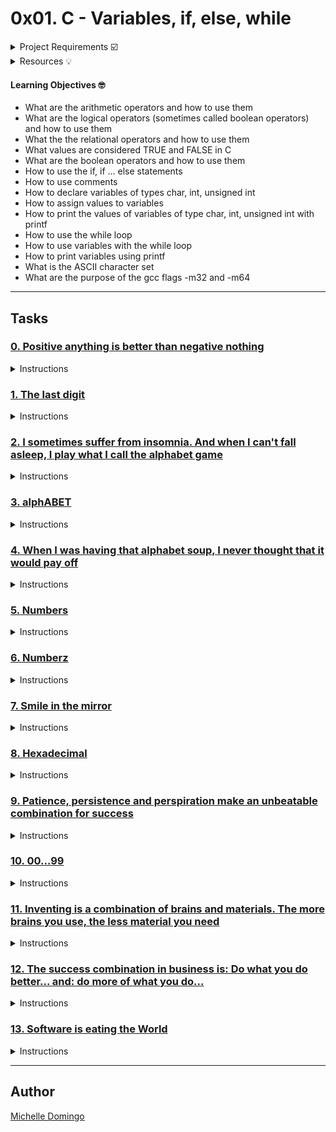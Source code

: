 # 0x01. C - Variables, if, else, while

<details><summary>Project Requirements ☑️</summary>
...
</details>

<details><summary>Resources 💡</summary>

* [Everything you need to know to start with C](https://intranet.hbtn.io/rltoken/lbqOMfcseEq0Y-7al_j1Ag)
* [Keywords and identifiers](https://intranet.hbtn.io/rltoken/ckqC9BrBcMmv-DLmBauaWQ)
* [integers](https://intranet.hbtn.io/rltoken/Oau_6LT7-3IIt5ew_3Ac6g)
* [Arithmetic Operators in C](https://intranet.hbtn.io/rltoken/r4hrHzg2X9JjnKj8sP_SAw)
* [If statements in C](https://intranet.hbtn.io/rltoken/W93uajwXtW3WOxOaeBtF-A)
* [if…else statement](https://intranet.hbtn.io/rltoken/PMD6eKdkj2RmIpagtABihw)
* [Relational operators](https://intranet.hbtn.io/rltoken/dCy4644-X_WJMYxRZwCfFQ)
* [Logical operators](https://intranet.hbtn.io/rltoken/gJzJXQoEdEN1Oxcutp_76Q)
* [while loop in C](https://intranet.hbtn.io/rltoken/Qhq1p5UcR72-VXFJ_iAqWQ)
* [While loop](https://intranet.hbtn.io/rltoken/RY9a1EDxRKNNHhxbJ6Pn_g)
</details>

#### Learning Objectives 🤓

* What are the arithmetic operators and how to use them
* What are the logical operators (sometimes called boolean operators) and how to use them
* What the the relational operators and how to use them
* What values are considered TRUE and FALSE in C
* What are the boolean operators and how to use them
* How to use the if, if ... else statements
* How to use comments
* How to declare variables of types char, int, unsigned int
* How to assign values to variables
* How to print the values of variables of type char, int, unsigned int with printf
* How to use the while loop
* How to use variables with the while loop
* How to print variables using printf
* What is the ASCII character set
* What are the purpose of the gcc flags -m32 and -m64

---
## Tasks

### [0. Positive anything is better than negative nothing](./0-positive_or_negative.c)
<details><summary>Instructions</summary>

* This program will assign a random number to the variable n each time it is executed. Complete the source code in order to print whether the number stored in the variable n is positive or negative.
```

```
</details>

### [1. The last digit](./1-last_digit.c)
<details><summary>Instructions</summary>

* This program will assign a random number to the variable n each time it is executed. Complete the source code in order to print the last digit of the number stored in the variable n.
```

```
</details>

### [2. I sometimes suffer from insomnia. And when I can't fall asleep, I play what I call the alphabet game](./2-print_alphabet.c)
<details><summary>Instructions</summary>

* Write a program that prints the alphabet in lowercase, followed by a new line.
```

```
</details>

### [3. alphABET](./3-print_alphabets.c)
<details><summary>Instructions</summary>

* Write a program that prints the alphabet in lowercase, and then in uppercase, followed by a new line.
```

```
</details>

### [4. When I was having that alphabet soup, I never thought that it would pay off](./4-print_alphabt.c)
<details><summary>Instructions</summary>

* Write a program that prints the alphabet in lowercase, followed by a new line.
```

```
</details>

### [5. Numbers](./5-print_numbers.c)
<details><summary>Instructions</summary>

* Write a program that prints all single digit numbers of base 10 starting from 0, followed by a new line.
```

```
</details>

### [6. Numberz](./6-print_numberz.c)
<details><summary>Instructions</summary>

* Write a program that prints all single digit numbers of base 10 starting from 0, followed by a new line.
```

```
</details>

### [7. Smile in the mirror](./7-print_tebahpla.c)
<details><summary>Instructions</summary>

* Write a program that prints the lowercase alphabet in reverse, followed by a new line.
```

```
</details>

### [8. Hexadecimal](./8-print_base16.c)
<details><summary>Instructions</summary>

* Write a program that prints all the numbers of base 16 in lowercase, followed by a new line.
```

```
</details>

### [9. Patience, persistence and perspiration make an unbeatable combination for success](./9-print_comb.c)
<details><summary>Instructions</summary>

* Write a program that prints all possible combinations of single-digit numbers.
```

```
</details>

### [10. 00...99](./10-print_comb2.c)
<details><summary>Instructions</summary>

* Write a program that prints the numbers from 00 to 99.
```

```
</details>

### [11. Inventing is a combination of brains and materials. The more brains you use, the less material you need](./100-print_comb3.c)
<details><summary>Instructions</summary>

* Write a program that prints all possible different combinations of two digits.
```

```
</details>

### [12. The success combination in business is: Do what you do better... and: do more of what you do...](./101-print_comb4.c)
<details><summary>Instructions</summary>

* Write a program that prints all possible different combinations of three digits.
```

```
</details>

### [13. Software is eating the World](./102-print_comb5.c)
<details><summary>Instructions</summary>

* Write a program that prints all possible combinations of two two-digit numbers.
```

```
</details>

---

## Author
[Michelle Domingo](https://github.com/michedomingo)
